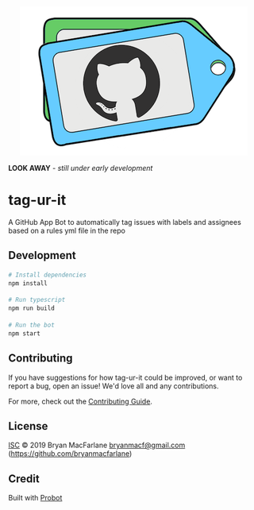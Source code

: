 
 <p align="center"> 
    <img src="art/tag-ur-it.png" alt="alternate text">
 </p>

**LOOK AWAY** - *still under early development*

# tag-ur-it

A GitHub App Bot to automatically tag issues with labels and assignees based on a rules yml file in the repo

## Development

```sh
# Install dependencies
npm install

# Run typescript
npm run build

# Run the bot
npm start
```

## Contributing

If you have suggestions for how tag-ur-it could be improved, or want to report a bug, open an issue! We'd love all and any contributions.

For more, check out the [Contributing Guide](CONTRIBUTING.md).

## License

[ISC](LICENSE) © 2019 Bryan MacFarlane <bryanmacf@gmail.com> (https://github.com/bryanmacfarlane)

## Credit
Built with [Probot](https://github.com/probot/probot)